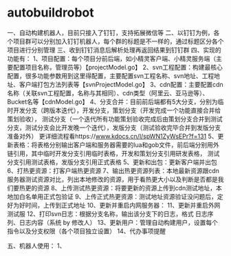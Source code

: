 # autobuildrobot
一、自动构建机器人，目前只接入了钉钉，支持拓展微信等
二、以钉钉为例，各个项目群可以分别加入钉钉机器人，每个群的标题是不一样的，通过标题区分各个项目进行分别管理
三、收到钉钉消息后解析处理再返回结果到钉钉群
四、实现的功能有：
1、项目配置：每个项目分前后端，如小精灵客户端、小精灵服务端（主要配置项目名称，管理员等）【projectModel.go】
2、svn工程配置：构建最核心配置，很多功能参数用到这里得配置，主要配置svn工程名称、svn地址、工程地址、客户端打包方法列表等【svnProjectModel.go】
3、cdn配置：主要配置cdn名称（关联svn工程配置，名称与其相同）、cdn类型（阿里云、亚马逊等）、Bucket名等【cdnModel.go】
4、分支合并：目前前后端都有5大分支，分别为临时开发分支（跨版本迭代），开发分支，策划分支（开发完成一个功能直接合并给策划验收），
测试分支（一个迭代所有功能策划验收完成后由策划分支合并到测试分支，测试分支会比开发晚一个迭代），发版分支（测试验收完毕合并到发版分支准备对外）
更详细流程看https://www.kdocs.cn/l/spWN1ZyWsEPr?f=131
5、更新表格：将表格分别输出客户端和服务器需要的lua和gob文件，前后端分别用外链引用，其中临时开发分支引用临时表格，开发和策划分支引用研发表格，
测试分支引用测试表格，发版分支引用正式表格
5、更新和出包：更新客户端并出包
6、打热更资源：打客户端热更资源
7、输出热更资源列表：本地最新资源跟cdn服务器测试资源对比，列出本地修改的资源，用于看热更大小以及判断是否都是我们要热更的资源
8、上传测试热更资源：将要更新的资源上传到cdn测试地址，本地加白名单用正式包验证
9、上传正式热更资源：测试地址资源验证没问题后，定好为好时间，上传到正式地址
10、更新并重启内网服务器：
11、更新并重启外网测试服
12、打印svn日志：根据分支名称，输出该分支下的日志，格式 日志序列、日志内容（系统 by 修改人）
13、更新用户：管理自动构建用户，设置每个指令以及分支权限（各个项目独立设置）
14、代办事项提醒

五、机器人使用：
1、


